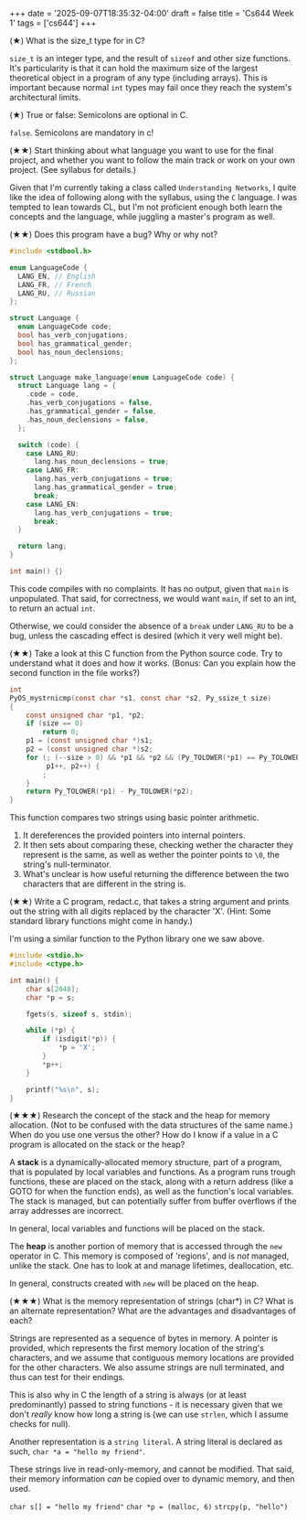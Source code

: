 +++
date = '2025-09-07T18:35:32-04:00'
draft = false
title = 'Cs644 Week 1'
tags = ['cs644']
+++

(★) What is the size_t type for in C?

`size_t` is an integer type, and the result of `sizeof` and other size functions. It's particularity is that it can hold the maximum size of the largest theoretical object in a program of any type (including arrays). This is important because normal `int` types may fail once they reach the system's architectural limits. 

(★) True or false: Semicolons are optional in C.

`false`. Semicolons are mandatory in c!

(★★) Start thinking about what language you want to use for the final project, and whether you want to follow the main track or work on your own project. (See syllabus for details.)

Given that I'm currently taking a class called `Understanding Networks`, I quite like the idea of following along with the syllabus, using the `C` language. I was tempted to lean towards CL, but I'm not proficient enough both learn the concepts and the language, while juggling a master's program as well.

(★★) Does this program have a bug? Why or why not?

```c
#include <stdbool.h>

enum LanguageCode {
  LANG_EN, // English
  LANG_FR, // French
  LANG_RU, // Russian
};

struct Language {
  enum LanguageCode code;
  bool has_verb_conjugations;
  bool has_grammatical_gender;
  bool has_noun_declensions;
};

struct Language make_language(enum LanguageCode code) {
  struct Language lang = {
    .code = code,
    .has_verb_conjugations = false,
    .has_grammatical_gender = false,
    .has_noun_declensions = false,
  };

  switch (code) {
    case LANG_RU:
      lang.has_noun_declensions = true;
    case LANG_FR:
      lang.has_verb_conjugations = true;
      lang.has_grammatical_gender = true;
      break;
    case LANG_EN:
      lang.has_verb_conjugations = true;
      break;
  }

  return lang;
}

int main() {}
```

This code compiles with no complaints. It has no output, given that `main` is unpopulated. That said, for correctness, we would want `main`, if set to an int, to return an actual `int`.

Otherwise, we could consider the absence of a `break` under `LANG_RU` to be a bug, unless the cascading effect is desired (which it very well might be).

(★★) Take a look at this C function from the Python source code. Try to understand what it does and how it works. (Bonus: Can you explain how the second function in the file works?)

```c
int
PyOS_mystrnicmp(const char *s1, const char *s2, Py_ssize_t size)
{
    const unsigned char *p1, *p2;
    if (size == 0)
        return 0;
    p1 = (const unsigned char *)s1;
    p2 = (const unsigned char *)s2;
    for (; (--size > 0) && *p1 && *p2 && (Py_TOLOWER(*p1) == Py_TOLOWER(*p2));
         p1++, p2++) {
        ;
    }
    return Py_TOLOWER(*p1) - Py_TOLOWER(*p2);
}
```

This function compares two strings using basic pointer arithmetic. 
1. It dereferences the provided pointers into internal pointers.
2. It then sets about comparing these, checking wether the character they represent is the same, as well as wether the pointer points to `\0`, the string's null-terminator.
3. What's unclear is how useful returning the difference between the two characters that are different in the string is.

(★★) Write a C program, redact.c, that takes a string argument and prints out the string with all digits replaced by the character 'X'. (Hint: Some standard library functions might come in handy.)

I'm using a similar function to the Python library one we saw above.

```c
#include <stdio.h>
#include <ctype.h>

int main() {
    char s[2048];
    char *p = s;

    fgets(s, sizeof s, stdin);

    while (*p) {
        if (isdigit(*p)) {
            *p = 'X';
        }
        *p++;
    }

    printf("%s\n", s);
}
```

(★★★) Research the concept of the stack and the heap for memory allocation. (Not to be confused with the data structures of the same name.) When do you use one versus the other? How do I know if a value in a C program is allocated on the stack or the heap?

A **stack** is a dynamically-allocated memory structure, part of a program, that is populated by local variables and functions. As a program runs trough functions, these are placed on the stack, along with a return address (like a GOTO for when the function ends), as well as the function's local variables. The stack is managed, but can potentially suffer from buffer overflows if the array addresses are incorrect.

In general, local variables and functions will be placed on the stack.

The **heap** is another portion of memory that is accessed through the `new` operator in C. This memory is composed of 'regions', and is *not* managed, unlike the stack. One has to look at and manage lifetimes, deallocation, etc.

In general, constructs created with `new` will be placed on the heap.

(★★★) What is the memory representation of strings (char*) in C? What is an alternate representation? What are the advantages and disadvantages of each?

Strings are represented as a sequence of bytes in memory. A pointer is provided, which represents the first memory location of the string's characters, and we assume that contiguous memory locations are provided for the other characters. We also assume strings are null terminated, and thus can test for their endings. 

This is also why in C the length of a string is always (or at least predominantly) passed to string functions - it is necessary given that we don't *really* know how long a string is (we can use `strlen`, which I assume checks for null).

Another representation is a `string literal`. A string literal is declared as such, `char *a = "hello my friend"`.

These strings live in read-only-memory, and cannot be modified. That said, their memory information *can* be copied over to dynamic memory, and then used.

`char s[] = "hello my friend"`
`char *p = (malloc, 6)`
`strcpy(p, "hello")`